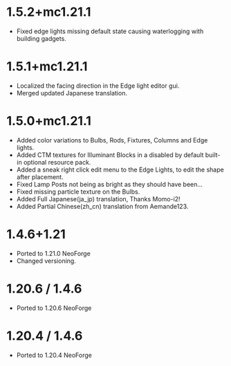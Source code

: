 # 1.5.2+mc1.21.1
* Fixed edge lights missing default state causing waterlogging with building gadgets.

# 1.5.1+mc1.21.1
* Localized the facing direction in the Edge light editor gui.
* Merged updated Japanese translation.

# 1.5.0+mc1.21.1
* Added color variations to Bulbs, Rods, Fixtures, Columns and Edge lights.
* Added CTM textures for Illuminant Blocks in a disabled by default built-in optional resource pack.
* Added a sneak right click edit menu to the Edge Lights, to edit the shape after placement.
* Fixed Lamp Posts not being as bright as they should have been...
* Fixed missing particle texture on the Bulbs.
* Added Full Japanese(ja_jp) translation, Thanks Momo-i2!
* Added Partial Chinese(zh_cn) translation from Aemande123.

# 1.4.6+1.21
* Ported to 1.21.0 NeoForge
* Changed versioning.

# 1.20.6 / 1.4.6
* Ported to 1.20.6 NeoForge

# 1.20.4 / 1.4.6
* Ported to 1.20.4 NeoForge